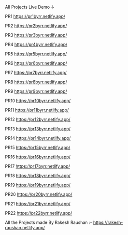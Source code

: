 All Projects Live Demo ↓ 

PR1  https://pr1byrr.netlify.app/ 

PR2  https://pr2byrr.netlify.app/

PR3  https://pr3byrr.netlify.app/

PR4  https://pr4byrr.netlify.app/

PR5  https://pr5byrr.netlify.app/

PR6  https://pr6byrr.netlify.app/

PR7  https://pr7byrr.netlify.app/

PR8  https://pr8byrr.netlify.app/

PR9  https://pr9byrr.netlify.app/

PR10  https://pr10byrr.netlify.app/

PR11  https://pr11byrr.netlify.app/

PR12  https://pr12byrr.netlify.app/

PR13  https://pr13byrr.netlify.app/

PR14  https://pr14byrr.netlify.app/

PR15  https://pr15byrr.netlify.app/

PR16  https://pr16byrr.netlify.app/

PR17  https://pr17byrr.netlify.app/

PR18  https://pr18byrr.netlify.app/

PR19  https://pr19byrr.netlify.app/

PR20  https://pr20byrr.netlify.app/

PR21  https://pr21byrr.netlify.app/

PR22  https://pr22byrr.netlify.app/


All the Projects made By Rakesh Raushan :- https://rakesh-raushan.netlify.app/
